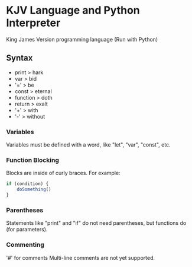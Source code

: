 # KJV Language and Python Interpreter
King James Version programming language (Run with Python)
## Syntax
- print > hark
- var > bid
- '=' > be
- const > eternal
- function > doth
- return > exalt
- '+' > with
- '-' > without

### Variables
Variables must be defined with a word, like "let", "var", "const", etc.
### Function Blocking
Blocks are inside of curly braces. For example:
```js
if (condition) {
    doSomething()
}
```
### Parentheses
Statements like "print" and "if" do not need parentheses, but functions do (for parameters).
### Commenting
'#' for comments
Multi-line comments are not yet supported.

